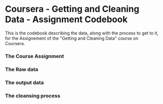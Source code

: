 
Coursera - Getting and Cleaning Data - Assignment Codebook
=============================

This is the codebook describing the data, along with the process to get to it, for the Assignement of the "Getting and Cleaning Data" course on Coursera.


### The Course Assignment
  

### The Raw data


### The output data


### The cleansing process


